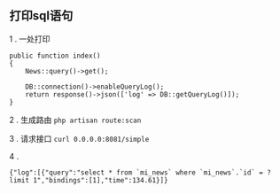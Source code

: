 ## 打印sql语句
1 . 一处打印
```
public function index()
{
    News::query()->get();

    DB::connection()->enableQueryLog();
    return response()->json(['log' => DB::getQueryLog()]);
}
```

2 . 生成路由
`php artisan route:scan`

3 . 请求接口 `curl 0.0.0.0:8081/simple`

4 . 
```
{"log":[{"query":"select * from `mi_news` where `mi_news`.`id` = ? limit 1","bindings":[1],"time":134.61}]}
```
